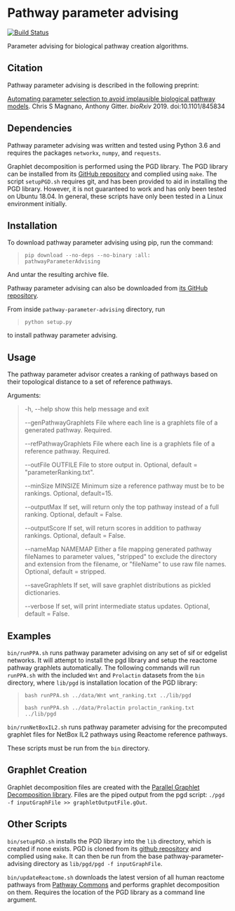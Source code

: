 # Pathway parameter advising
[![Build Status](https://travis-ci.com/gitter-lab/pathway-parameter-advising.svg?branch=master)](https://travis-ci.com/gitter-lab/pathway-parameter-advising)

Parameter advising for biological pathway creation algorithms.

## Citation

Pathway parameter advising is described in the following preprint:

[Automating parameter selection to avoid implausible biological pathway models](https://doi.org/10.1101/845834).
Chris S Magnano, Anthony Gitter.
*bioRxiv* 2019. doi:10.1101/845834

## Dependencies

Pathway parameter advising was written and tested using Python 3.6 and requires the packages `networkx`, `numpy`, and `requests`.

Graphlet decomposition is performed using the PGD library.
The PGD library can be installed from its [GitHub repository](https://github.com/nkahmed/pgd) and complied using `make`.
The script `setupPGD.sh` requires git, and has been provided to aid in installing the PGD library.
However, it is not guaranteed to work and has only been tested on Ubuntu 18.04.
In general, these scripts have only been tested in a Linux environment initially.

## Installation
To download pathway parameter advising using pip, run the command:
> `pip download --no-deps --no-binary :all: pathwayParameterAdvising`

And untar the resulting archive file. 

Pathway parameter advising can also be downloaded from [its GitHub repository](https://github.com/gitter-lab/pathway-parameter-advising/). 

From inside `pathway-parameter-advising` directory, run
> `python setup.py`

to install pathway parameter advising. 

## Usage

The pathway parameter advisor creates a ranking of pathways based on their
topological distance to a set of reference pathways. 

Arguments:
>  -h, --help            show this help message and exit
>
>  --genPathwayGraphlets File where each line is a graphlets file of a generated pathway. Required.
>
>  --refPathwayGraphlets File where each line is a graphlets file of a reference pathway. Required.
>
>  --outFile OUTFILE     File to store output in. Optional, default = "parameterRanking.txt".
>
>  --minSize MINSIZE     Minimum size a reference pathway must be to be rankings. Optional, default=15.
>
>  --outputMax           If set, will return only the top pathway instead of a full ranking. Optional, default = False.
>
>  --outputScore         If set, will return scores in addition to pathway rankings. Optional, default = False.
>
>  --nameMap NAMEMAP     Either a file mapping generated pathway fileNames to parameter values, "stripped" to exclude the directory and extension from the filename, or "fileName" to use raw file names. Optional, default = stripped.
>
>  --saveGraphlets       If set, will save graphlet distributions as pickled dictionaries.
>
>  --verbose             If set, will print intermediate status updates. Optional, default = False.

## Examples

`bin/runPPA.sh` runs pathway parameter advising on any set of sif or edgelist networks.
It will attempt to install the pgd library and setup the reactome pathway graphlets automatically. 
The following commands will run `runPPA.sh` with the included `Wnt` and `Prolactin` datasets from the `bin` directory, where `lib/pgd` is installation location of the PGD library:

> `bash runPPA.sh ../data/Wnt wnt_ranking.txt ../lib/pgd`
>
> `bash runPPA.sh ../data/Prolactin prolactin_ranking.txt ../lib/pgd`

`bin/runNetBoxIL2.sh` runs pathway parameter advising for the precomputed graphlet files for NetBox IL2 pathways using Reactome reference pathways.

These scripts must be run from the `bin` directory.


## Graphlet Creation
Graphlet decomposition files are created with  the [Parallel Graphlet Decomposition library](http://nesreenahmed.com/graphlets/).
Files are the piped output from the pgd script: `./pgd -f inputGraphFile >> graphletOutputFile.gOut`.

## Other Scripts
`bin/setupPGD.sh` installs the PGD library into the `lib` directory, which is created if none exists.
PGD is cloned from its [github repository](https://github.com/nkahmed/pgd) and complied using `make`.
It can then be run from the base pathway-parameter-advising directory as `lib/pgd/pgd -f inputGraphFile`.

`bin/updateReactome.sh` downloads the latest version of all human reactome pathways from [Pathway Commons](https://www.pathwaycommons.org/) and performs graphlet decomposition on them. Requires the location of the PGD library as a command line argument. 
